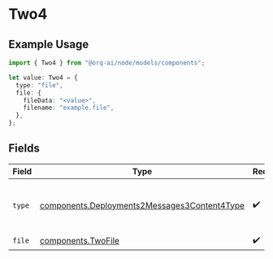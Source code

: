# Two4

## Example Usage

```typescript
import { Two4 } from "@orq-ai/node/models/components";

let value: Two4 = {
  type: "file",
  file: {
    fileData: "<value>",
    filename: "example.file",
  },
};
```

## Fields

| Field                                                                                                        | Type                                                                                                         | Required                                                                                                     | Description                                                                                                  |
| ------------------------------------------------------------------------------------------------------------ | ------------------------------------------------------------------------------------------------------------ | ------------------------------------------------------------------------------------------------------------ | ------------------------------------------------------------------------------------------------------------ |
| `type`                                                                                                       | [components.Deployments2Messages3Content4Type](../../models/components/deployments2messages3content4type.md) | :heavy_check_mark:                                                                                           | The type of the content part. Always `file`.                                                                 |
| `file`                                                                                                       | [components.TwoFile](../../models/components/twofile.md)                                                     | :heavy_check_mark:                                                                                           | N/A                                                                                                          |